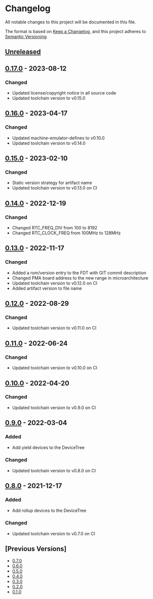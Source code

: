 # Changelog
All notable changes to this project will be documented in this file.

The format is based on [Keep a Changelog](https://keepachangelog.com/en/1.0.0/),
and this project adheres to [Semantic Versioning](https://semver.org/spec/v2.0.0.html).

## [Unreleased]

## [0.17.0] - 2023-08-12
### Changed
- Updated license/copyright notice in all source code
- Updated toolchain version to v0.15.0

## [0.16.0] - 2023-04-17
### Changed
- Updated machine-emulator-defines to v0.10.0
- Updated toolchain version to v0.14.0

## [0.15.0] - 2023-02-10
### Changed
- Static version strategy for artifact name
- Updated toolchain version to v0.13.0 on CI

## [0.14.0] - 2022-12-19
### Changed
- Changed RTC\_FREQ\_DIV from 100 to 8192
- Changed RTC\_CLOCK\_FREQ from 100MHz to 128MHz

## [0.13.0] - 2022-11-17
### Changed
- Added a rom/version entry to the FDT with GIT commit description
- Changed PMA board address to the new range in microarchitecture
- Updated toolchain version to v0.12.0 on CI
- Added artifact version to file name

## [0.12.0] - 2022-08-29
### Changed
- Updated toolchain version to v0.11.0 on CI

## [0.11.0] - 2022-06-24
### Changed
- Updated toolchain version to v0.10.0 on CI

## [0.10.0] - 2022-04-20
### Changed
- Updated toolchain version to v0.9.0 on CI

## [0.9.0] - 2022-03-04
### Added
- Add yield devices to the DeviceTree

### Changed
- Updated toolchain version to v0.8.0 on CI

## [0.8.0] - 2021-12-17
### Added
- Add rollup devices to the DeviceTree

### Changed
- Updated toolchain version to v0.7.0 on CI

## [Previous Versions]
- [0.7.0]
- [0.6.0]
- [0.5.0]
- [0.4.0]
- [0.3.0]
- [0.2.0]
- [0.1.0]

[Unreleased]: https://github.com/cartesi/machine-emulator-rom/compare/v0.17.0...HEAD
[0.17.0]: https://github.com/cartesi/machine-emulator-rom/releases/tag/v0.17.0
[0.16.0]: https://github.com/cartesi/machine-emulator-rom/releases/tag/v0.16.0
[0.15.0]: https://github.com/cartesi/machine-emulator-rom/releases/tag/v0.15.0
[0.14.0]: https://github.com/cartesi/machine-emulator-rom/releases/tag/v0.14.0
[0.13.0]: https://github.com/cartesi/machine-emulator-rom/releases/tag/v0.13.0
[0.12.0]: https://github.com/cartesi/machine-emulator-rom/releases/tag/v0.12.0
[0.11.0]: https://github.com/cartesi/machine-emulator-rom/releases/tag/v0.11.0
[0.10.0]: https://github.com/cartesi/machine-emulator-rom/releases/tag/v0.10.0
[0.9.0]: https://github.com/cartesi/machine-emulator-rom/releases/tag/v0.9.0
[0.8.0]: https://github.com/cartesi/machine-emulator-rom/releases/tag/v0.8.0
[0.7.0]: https://github.com/cartesi/machine-emulator-rom/releases/tag/v0.7.0
[0.6.0]: https://github.com/cartesi/machine-emulator-rom/releases/tag/v0.6.0
[0.5.0]: https://github.com/cartesi/machine-emulator-rom/releases/tag/v0.5.0
[0.4.0]: https://github.com/cartesi/machine-emulator-rom/releases/tag/v0.4.0
[0.3.0]: https://github.com/cartesi/machine-emulator-rom/releases/tag/v0.3.0
[0.2.0]: https://github.com/cartesi/machine-emulator-rom/releases/tag/v0.2.0
[0.1.0]: https://github.com/cartesi/machine-emulator-rom/releases/tag/v0.1.0
